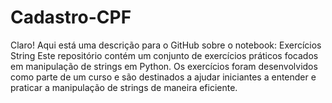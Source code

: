 # Cadastro-CPF
 Claro! Aqui está uma descrição para o GitHub sobre o notebook:  Exercícios String Este repositório contém um conjunto de exercícios práticos focados em manipulação de strings em Python. Os exercícios foram desenvolvidos como parte de um curso e são destinados a ajudar iniciantes a entender e praticar a manipulação de strings de maneira eficiente.
